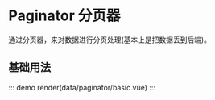 # Paginator 分页器

通过分页器，来对数据进行分页处理(基本上是把数据丢到后端)。

## 基础用法

::: demo
render(data/paginator/basic.vue)
:::
